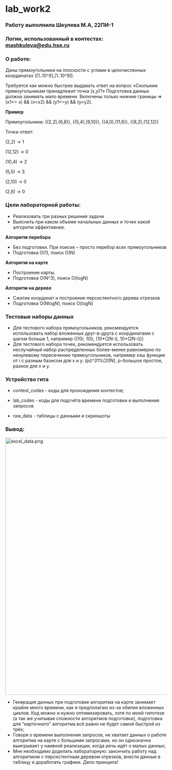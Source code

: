 # lab_work2
### Работу выполнила Шкулева М.А, 22ПИ-1
### Логин, использованный в контестах: mashkuleva@edu.hse.ru
### О работе:
Даны прямоугольники на плоскости с углами в целочисленных координатах ([1..10^9],[1..10^9]).

Требуется как можно быстрее выдавать ответ на вопрос «Скольким прямоугольникам принадлежит точка (x,y)?» Подготовка данных должна занимать мало времени.
Включены только нижние границы => (x1<= x) && (x<x2) && (y1<=y) && (y<y2).

**Пример**

Прямоугольники: {(2,2),(6,8)}, {(5,4),(9,10)}, {(4,0),(11,6)}, {(8,2),(12,12)}

Точка-ответ: 

(2,2) -> 1

(12,12) -> 0

(10,4) -> 2

(5,5) -> 3

(2,10) -> 0

(2,8) -> 0

### Цели лабораторной работы:
* Реализовать три разных решения задачи
* Выяснить при каком объеме начальных данных и точек какой алгоритм эффективнее.

**Алгоритм перебора**
* Без подготовки. При поиске – просто перебор всех прямоугольников
* Подготовка O(1), поиск O(N)
  
**Алгоритм на карте**

* Построение карты.
* Подготовка O(N^3), поиск O(logN)
  
**Алгоритм на дереве**
  
* Сжатие координат и построение персистентного дерева отрезков 
* Подготовка O(NlogN), поиск O(logN)

### Тестовые наборы данных 

* Для тестового набора прямоугольников, рекомендуется использовать набор вложенных друг-в-друга с координатами с шагом больше 1, например {(10*i, 10*i), (10*(2N-i), 10*(2N-i))}
* Для тестового набора точек, рекомендуется использовать неслучайный набор распределенных более-менее равномерно по ненулевому пересечению прямоугольников, например хэш функции от i с разным базисом для x и y.   (p*i)^31%(20*N), p-большое простое, разное для x и y.

### Устройство гита

* contest_codes - коды для прохождения контестов;

* lab_codes - коды для подсчёта времени подготовки и выполнения запросов

* raw_data - таблицы с данными и скриншоты
  
### Вывод:

<img width="800" alt="excel_data.png" src="https://github.com/gurusooo/lab_work2/raw_data/excel_data.png">

* Генерация данных при подготовке алгоритма на карте занимает крайне много времени, как я предполагаю из-за обилия вложенных циклов. Код можно и нужно оптимизировать, хотя по моей гипотезе (а так же учитывая сложности алгоритмов подготовки), подготовка для "карточного" алгоритма всё равно не будет самой быстрой из трёх;
* Говоря о времени выполнения запросов, не хватает данных о работе алгоритма на карте с большими запросами, но он однозначно выигрывает у наивной реализации, когда речь идёт о малых данных;
* Мне необходимо доделать лабораторную: закончить работу над алгоритмом с персистентным деревом отрезков, внести данные в таблицу и доработать графики. Дело принципа!
